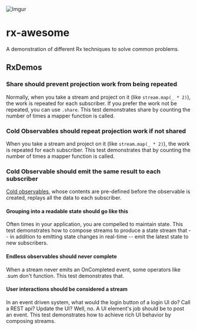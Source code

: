 ![Imgur](http://i.imgur.com/KHciDE9.png)

# rx-awesome
A demonstration of different Rx techniques to solve common problems.

## RxDemos

### Share should prevent projection work from being repeated

Normally, when you take a stream and project on it (like `stream.map(_ * 2)`), the work is repeated for each subscriber.
If you prefer the work not be repeated, you can use `.share`. This test demonstrates share by counting the number of 
times a mapper function is called.

### Cold Observables should repeat projection work if not shared

When you take a stream and project on it (like `stream.map(_ * 2)`), the work is repeated for each subscriber. 
This test demonstrates that by counting the number of times a mapper function is called.

### Cold Observable should emit the same result to each subscriber

[Cold observables](http://reactivex.io/documentation/observable.html), whose contents are pre-defined before the observable 
is created, replays all the data to each subscriber.

#### Grouping into a readable state should go like this

Often times in your application, you are compelled to maintain state. This test demonstrates how to compose streams to 
produce a state stream that -- in addition to emitting state changes in real-time -- emit the latest state to new 
subscribers.

#### Endless observables should never complete

When a stream never emits an OnCompleted event, some operators like .sum don't function. This test demonstrates that.

#### User interactions should be considered a stream

In an event driven system, what would the login button of a login UI do? Call a REST api? Update the UI? Well, no. 
A UI element's job should be to post an event. This test demonstrates how to achieve rich UI behavior by composing streams.

